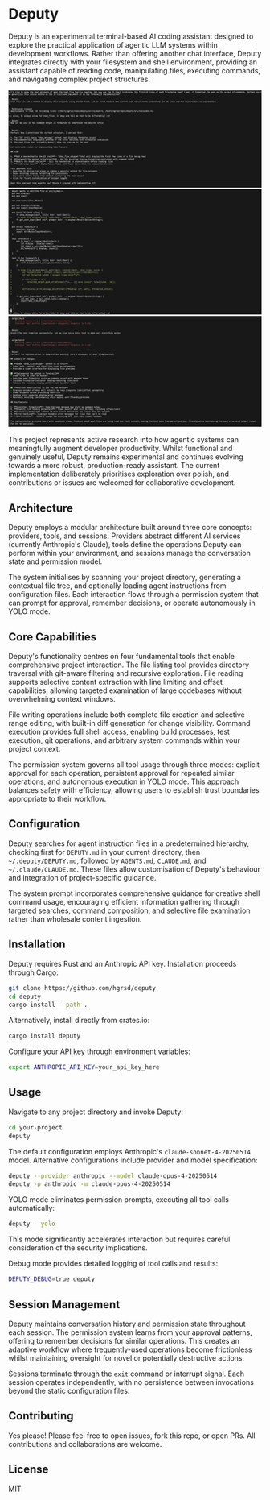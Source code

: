 # Deputy

Deputy is an experimental terminal-based AI coding assistant designed to explore the practical application of agentic LLM systems within development workflows. Rather than offering another chat interface, Deputy integrates directly with your filesystem and shell environment, providing an assistant capable of reading code, manipulating files, executing commands, and navigating complex project structures.

![](assets/e1.png)
![](assets/e2.png)
![](assets/e3.png)

This project represents active research into how agentic systems can meaningfully augment developer productivity. Whilst functional and genuinely useful, Deputy remains experimental and continues evolving towards a more robust, production-ready assistant. The current implementation deliberately prioritises exploration over polish, and contributions or issues are welcomed for collaborative development.

## Architecture

Deputy employs a modular architecture built around three core concepts: providers, tools, and sessions. Providers abstract different AI services (currently Anthropic's Claude), tools define the operations Deputy can perform within your environment, and sessions manage the conversation state and permission model.

The system initialises by scanning your project directory, generating a contextual file tree, and optionally loading agent instructions from configuration files. Each interaction flows through a permission system that can prompt for approval, remember decisions, or operate autonomously in YOLO mode.

## Core Capabilities

Deputy's functionality centres on four fundamental tools that enable comprehensive project interaction. The file listing tool provides directory traversal with git-aware filtering and recursive exploration. File reading supports selective content extraction with line limiting and offset capabilities, allowing targeted examination of large codebases without overwhelming context windows.

File writing operations include both complete file creation and selective range editing, with built-in diff generation for change visibility. Command execution provides full shell access, enabling build processes, test execution, git operations, and arbitrary system commands within your project context.

The permission system governs all tool usage through three modes: explicit approval for each operation, persistent approval for repeated similar operations, and autonomous execution in YOLO mode. This approach balances safety with efficiency, allowing users to establish trust boundaries appropriate to their workflow.

## Configuration

Deputy searches for agent instruction files in a predetermined hierarchy, checking first for `DEPUTY.md` in your current directory, then `~/.deputy/DEPUTY.md`, followed by `AGENTS.md`, `CLAUDE.md`, and `~/.claude/CLAUDE.md`. These files allow customisation of Deputy's behaviour and integration of project-specific guidance.

The system prompt incorporates comprehensive guidance for creative shell command usage, encouraging efficient information gathering through targeted searches, command composition, and selective file examination rather than wholesale content ingestion.

## Installation

Deputy requires Rust and an Anthropic API key. Installation proceeds through Cargo:

```bash
git clone https://github.com/hgrsd/deputy
cd deputy
cargo install --path .
```

Alternatively, install directly from crates.io:

```bash
cargo install deputy
```

Configure your API key through environment variables:

```bash
export ANTHROPIC_API_KEY=your_api_key_here
```

## Usage

Navigate to any project directory and invoke Deputy:

```bash
cd your-project
deputy
```

The default configuration employs Anthropic's `claude-sonnet-4-20250514` model. Alternative configurations include provider and model specification:

```bash
deputy --provider anthropic --model claude-opus-4-20250514
deputy -p anthropic -m claude-opus-4-20250514
```

YOLO mode eliminates permission prompts, executing all tool calls automatically:

```bash
deputy --yolo
```

This mode significantly accelerates interaction but requires careful consideration of the security implications.

Debug mode provides detailed logging of tool calls and results:

```bash
DEPUTY_DEBUG=true deputy
```

## Session Management

Deputy maintains conversation history and permission state throughout each session. The permission system learns from your approval patterns, offering to remember decisions for similar operations. This creates an adaptive workflow where frequently-used operations become frictionless whilst maintaining oversight for novel or potentially destructive actions.

Sessions terminate through the `exit` command or interrupt signal. Each session operates independently, with no persistence between invocations beyond the static configuration files.

## Contributing

Yes please! Please feel free to open issues, fork this repo, or open PRs. All contributions and collaborations are welcome.

## License

MIT
